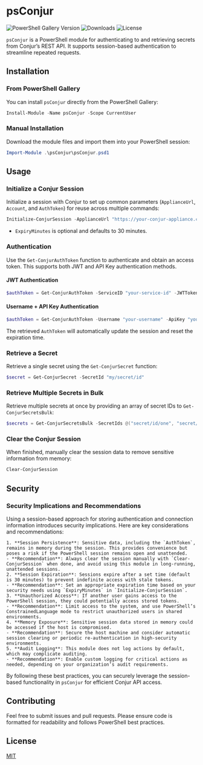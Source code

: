 # psConjur

![PowerShell Gallery Version](https://img.shields.io/powershellgallery/v/psConjur) ![Downloads](https://img.shields.io/powershellgallery/dt/psConjur) ![License](https://img.shields.io/github/license/infamousjoeg/psConjur)

`psConjur` is a PowerShell module for authenticating to and retrieving secrets from Conjur’s REST API. It supports session-based authentication to streamline repeated requests.

## Installation

### From PowerShell Gallery

You can install `psConjur` directly from the PowerShell Gallery:

```powershell
Install-Module -Name psConjur -Scope CurrentUser
```

### Manual Installation

Download the module files and import them into your PowerShell session:

```powershell
Import-Module .\psConjur\psConjur.psd1
```

## Usage

### Initialize a Conjur Session

Initialize a session with Conjur to set up common parameters (`ApplianceUrl`, `Account`, and `AuthToken`) for reuse across multiple commands:

```powershell
Initialize-ConjurSession -ApplianceUrl "https://your-conjur-appliance.com/api" -Account "conjur" -AuthToken "your-auth-token" -ExpiryMinutes 30
```

* `ExpiryMinutes` is optional and defaults to 30 minutes.

### Authentication

Use the `Get-ConjurAuthToken` function to authenticate and obtain an access token. This supports both JWT and API Key authentication methods.

#### JWT Authentication

```powershell
$authToken = Get-ConjurAuthToken -ServiceID "your-service-id" -JWTToken "your-jwt-token"
```

#### Username + API Key Authentication

```powershell
$authToken = Get-ConjurAuthToken -Username "your-username" -ApiKey "your-api-key"
```

The retrieved `AuthToken` will automatically update the session and reset the expiration time.

### Retrieve a Secret

Retrieve a single secret using the `Get-ConjurSecret` function:

```powershell
$secret = Get-ConjurSecret -SecretId "my/secret/id"
```

### Retrieve Multiple Secrets in Bulk

Retrieve multiple secrets at once by providing an array of secret IDs to `Get-ConjurSecretsBulk`:

```powershell
$secrets = Get-ConjurSecretsBulk -SecretIds @("secret/id/one", "secret/id/two")
```

### Clear the Conjur Session

When finished, manually clear the session data to remove sensitive information from memory:

```powershell
Clear-ConjurSession
```

## Security

### Security Implications and Recommendations

Using a session-based approach for storing authentication and connection information introduces security implications. Here are key considerations and recommendations:

	1. **Session Persistence**: Sensitive data, including the `AuthToken`, remains in memory during the session. This provides convenience but poses a risk if the PowerShell session remains open and unattended.
	- **Recommendation**: Always clear the session manually with `Clear-ConjurSession` when done, and avoid using this module in long-running, unattended sessions.
	2. **Session Expiration**: Sessions expire after a set time (default is 30 minutes) to prevent indefinite access with stale tokens.
	- **Recommendation**: Set an appropriate expiration time based on your security needs using `ExpiryMinutes` in `Initialize-ConjurSession`.
	3. **Unauthorized Access**: If another user gains access to the PowerShell session, they could potentially access stored tokens.
	- **Recommendation**: Limit access to the system, and use PowerShell’s ConstrainedLanguage mode to restrict unauthorized users in shared environments.
	4. **Memory Exposure**: Sensitive session data stored in memory could be accessed if the host is compromised.
	- **Recommendation**: Secure the host machine and consider automatic session clearing or periodic re-authentication in high-security environments.
	5. **Audit Logging**: This module does not log actions by default, which may complicate auditing.
	- **Recommendation**: Enable custom logging for critical actions as needed, depending on your organization’s audit requirements.

By following these best practices, you can securely leverage the session-based functionality in `psConjur` for efficient Conjur API access.

## Contributing

Feel free to submit issues and pull requests. Please ensure code is formatted for readability and follows PowerShell best practices.

## License

[MIT](LICENSE)
